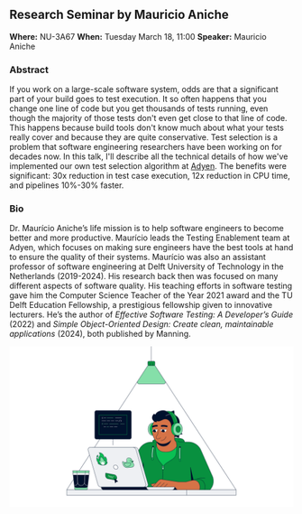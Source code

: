 ## Research Seminar by Mauricio Aniche

**Where:** NU-3A67
**When:** Tuesday March 18, 11:00
**Speaker:** Mauricio Aniche

### Abstract
If you work on a large-scale software system, odds are that a significant part of your build goes to test execution. It so often happens that you change one line of code but you get thousands of tests running, even though the majority of those tests don't even get close to that line of code. This happens because build tools don't know much about what your tests really cover and because they are quite conservative. Test selection is a problem that software engineering researchers have been working on for decades now. In this talk, I'll describe all the technical details of how we've implemented our own test selection algorithm at [Adyen](https://www.adyen.com/knowledge-hub/test-selection-at-adyen). The benefits were significant: 30x reduction in test case execution, 12x reduction in CPU time, and pipelines 10%-30% faster.

### Bio
Dr. Maurício Aniche’s life mission is to help software engineers to become better and more productive. Maurício leads the Testing Enablement team at Adyen, which focuses on making sure engineers have the best tools at hand to ensure the quality of their systems. Maurício was also an assistant professor of software engineering at Delft University of Technology in the Netherlands (2019-2024). His research back then was focused on many different aspects of software quality. His teaching efforts in software testing gave him the Computer Science Teacher of the Year 2021 award and the TU Delft Education Fellowship, a prestigious fellowship given to innovative lecturers. He’s the author of *Effective Software Testing: A Developer’s Guide* (2022) and *Simple Object-Oriented Design: Create clean, maintainable applications* (2024), both published by Manning.

![img](/assets/img/adyen.png)
